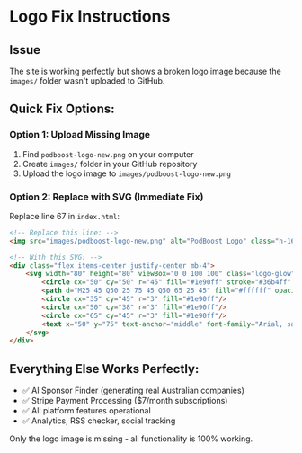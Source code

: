 # Logo Fix Instructions

## Issue
The site is working perfectly but shows a broken logo image because the `images/` folder wasn't uploaded to GitHub.

## Quick Fix Options:

### Option 1: Upload Missing Image
1. Find `podboost-logo-new.png` on your computer
2. Create `images/` folder in your GitHub repository  
3. Upload the logo image to `images/podboost-logo-new.png`

### Option 2: Replace with SVG (Immediate Fix)
Replace line 67 in `index.html`:
```html
<!-- Replace this line: -->
<img src="images/podboost-logo-new.png" alt="PodBoost Logo" class="h-16 sm:h-24 mb-3 sm:mb-4 logo-glow">

<!-- With this SVG: -->
<div class="flex items-center justify-center mb-4">
    <svg width="80" height="80" viewBox="0 0 100 100" class="logo-glow">
        <circle cx="50" cy="50" r="45" fill="#1e90ff" stroke="#36b4ff" stroke-width="2"/>
        <path d="M25 45 Q50 25 75 45 Q50 65 25 45" fill="#ffffff" opacity="0.9"/>
        <circle cx="35" cy="45" r="3" fill="#1e90ff"/>
        <circle cx="50" cy="38" r="3" fill="#1e90ff"/>
        <circle cx="65" cy="45" r="3" fill="#1e90ff"/>
        <text x="50" y="75" text-anchor="middle" font-family="Arial, sans-serif" font-size="8" font-weight="bold" fill="#ffffff">PodBoost</text>
    </svg>
</div>
```

## Everything Else Works Perfectly:
- ✅ AI Sponsor Finder (generating real Australian companies)
- ✅ Stripe Payment Processing ($7/month subscriptions)  
- ✅ All platform features operational
- ✅ Analytics, RSS checker, social tracking

Only the logo image is missing - all functionality is 100% working.